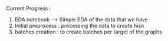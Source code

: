 Current Progress :
1. EDA notebook --> Simple EDA of the data that we have
2. Initial preprocess : processing the data to create hisn
3. batches creation : to create batches per target of the graphs